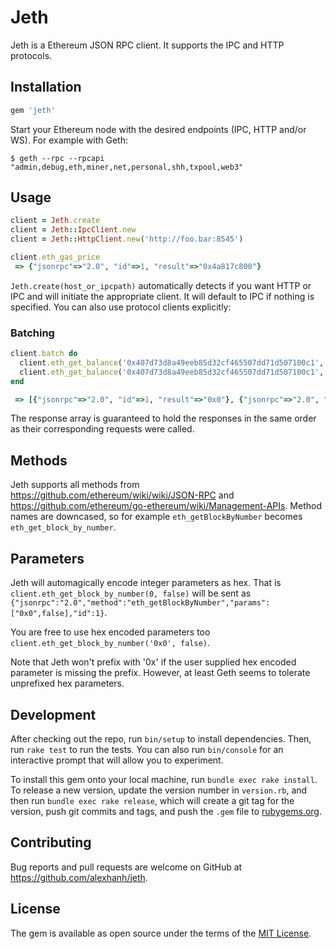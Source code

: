 # Jeth

Jeth is a Ethereum JSON RPC client. It supports the IPC and HTTP protocols.

## Installation

```ruby
gem 'jeth'
```

Start your Ethereum node with the desired endpoints (IPC, HTTP and/or WS). For example with Geth:

    $ geth --rpc --rpcapi "admin,debug,eth,miner,net,personal,shh,txpool,web3"

## Usage

```ruby
client = Jeth.create
client = Jeth::IpcClient.new
client = Jeth::HttpClient.new('http://foo.bar:8545')

client.eth_gas_price
 => {"jsonrpc"=>"2.0", "id"=>1, "result"=>"0x4a817c800"} 
```

`Jeth.create(host_or_ipcpath)` automatically detects if you want HTTP or IPC and will initiate the appropriate client. It will default to IPC if nothing is specified. You can also use protocol clients explicitly:

### Batching

```ruby
client.batch do
  client.eth_get_balance('0x407d73d8a49eeb85d32cf465507dd71d507100c1', 'latest')
  client.eth_get_balance('0x407d73d8a49eeb85d32cf465507dd71d507100c1', 'pending')
end

 => [{"jsonrpc"=>"2.0", "id"=>1, "result"=>"0x0"}, {"jsonrpc"=>"2.0", "id"=>2, "result"=>"0x0"}]
```

The response array is guaranteed to hold the responses in the same order as their corresponding requests were called.

## Methods

Jeth supports all methods from https://github.com/ethereum/wiki/wiki/JSON-RPC and https://github.com/ethereum/go-ethereum/wiki/Management-APIs. Method names are downcased, so for example `eth_getBlockByNumber` becomes `eth_get_block_by_number`.

## Parameters

Jeth will automagically encode integer parameters as hex. That is `client.eth_get_block_by_number(0, false)` will be sent as `{"jsonrpc":"2.0","method":"eth_getBlockByNumber","params":["0x0",false],"id":1}`.

You are free to use hex encoded parameters too `client.eth_get_block_by_number('0x0', false)`.

Note that Jeth won't prefix with '0x' if the user supplied hex encoded parameter is missing the prefix. However, at least Geth seems to tolerate unprefixed hex parameters.

## Development

After checking out the repo, run `bin/setup` to install dependencies. Then, run `rake test` to run the tests. You can also run `bin/console` for an interactive prompt that will allow you to experiment.

To install this gem onto your local machine, run `bundle exec rake install`. To release a new version, update the version number in `version.rb`, and then run `bundle exec rake release`, which will create a git tag for the version, push git commits and tags, and push the `.gem` file to [rubygems.org](https://rubygems.org).

## Contributing

Bug reports and pull requests are welcome on GitHub at https://github.com/alexhanh/jeth.

## License

The gem is available as open source under the terms of the [MIT License](http://opensource.org/licenses/MIT).

